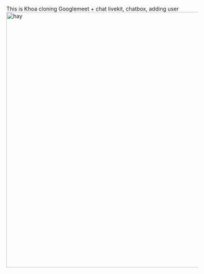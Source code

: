 This is Khoa cloning Googlemeet + chat livekit, chatbox, adding user
<img width="670" alt="hay" src="https://github.com/user-attachments/assets/46283029-5de2-4e6c-a22b-2a961fb095f2">
